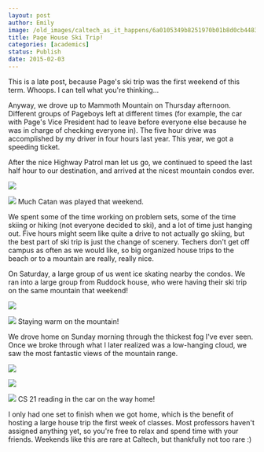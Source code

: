 ```yaml
---
layout: post
author: Emily
image: /old_images/caltech_as_it_happens/6a0105349b8251970b01b8d0cb4483970c.jpg
title: Page House Ski Trip! 
categories: [academics]
status: Publish
date: 2015-02-03
---
```



This is a late post, because Page's ski trip was the first weekend of this term. Whoops. I can tell what you're thinking...

Anyway, we drove up to Mammoth Mountain on Thursday afternoon. Different groups of Pageboys left at different times (for example, the car with Page's Vice President had to leave before everyone else because he was in charge of checking everyone in). The five hour drive was accomplished by my driver in four hours last year. This year, we got a speeding ticket.

After the nice Highway Patrol man let us go, we continued to speed the last half hour to our destination, and arrived at the nicest mountain condos ever.


![](/old_images/caltech_as_it_happens/6a0105349b8251970b01bb07e572bb970d.jpg)


![](/old_images/caltech_as_it_happens/6a0105349b8251970b01b7c741a84b970b.jpg)
Much Catan was played that weekend.

We spent some of the time working on problem sets, some of the time skiing or hiking (not everyone decided to ski), and a lot of time just hanging out. Five hours might seem like quite a drive to not actually go skiing, but the best part of ski trip is just the change of scenery. Techers don't get off campus as often as we would like, so big organized house trips to the beach or to a mountain are really, really nice.

On Saturday, a large group of us went ice skating nearby the condos. We ran into a large group from Ruddock house, who were having their ski trip on the same mountain that weekend!


![](/old_images/caltech_as_it_happens/6a0105349b8251970b01b7c741a887970b.jpg)


![](/old_images/caltech_as_it_happens/6a0105349b8251970b01b8d0cb4571970c.jpg)
Staying warm on the mountain!

We drove home on Sunday morning through the thickest fog I've ever seen. Once we broke through what I later realized was a low-hanging cloud, we saw the most fantastic views of the mountain range.


![](/old_images/caltech_as_it_happens/6a0105349b8251970b01b7c741a8c4970b.jpg)


![](/old_images/caltech_as_it_happens/6a0105349b8251970b01b8d0cb4593970c.jpg)


![](/old_images/caltech_as_it_happens/6a0105349b8251970b01bb07e57358970d.jpg)
CS 21 reading in the car on the way home!

I only had one set to finish when we got home, which is the benefit of hosting a large house trip the first week of classes. Most professors haven't assigned anything yet, so you're free to relax and spend time with your friends. Weekends like this are rare at Caltech, but thankfully not too rare :)

